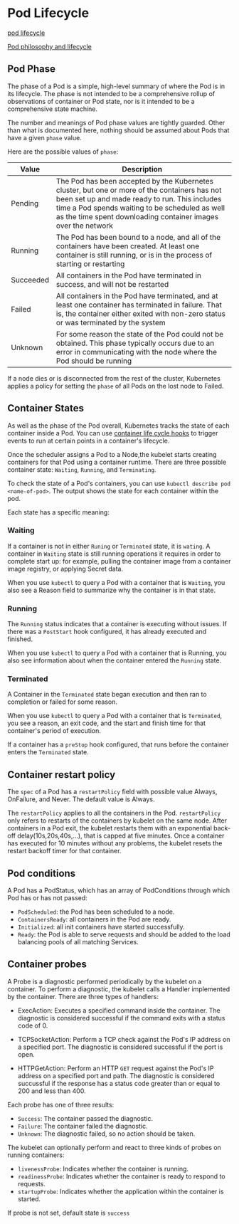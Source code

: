 # Pod Lifecycle

[pod lifecycle](https://kubernetes.io/docs/concepts/workloads/pods/pod-lifecycle/)

[Pod philosophy and lifecycle](https://www.jianshu.com/p/49c21b5feb99)

## Pod Phase

The phase of a Pod is a simple, high-level summary of where the Pod is in its lifecycle. The phase is not intended to be a comprehensive rollup of observations of container or Pod state, nor is it intended to be a comprehensive state machine.

The number and meanings of Pod phase values are tightly guarded. Other than what is documented here, nothing should be assumed about Pods that have a given `phase` value.

Here are the possible values of `phase`:

|Value|Description|
|-|-|
|Pending|The Pod has been accepted by the Kubernetes cluster, but one or more of the containers has not been set up and made ready to run. This includes time a Pod spends waiting to be scheduled as well as the time spent downloading container images over the network|
|Running|The Pod has been bound to a node, and all of the containers have been created. At least one container is still running, or is in the process of starting or restarting|
|Succeeded|All containers in the Pod have terminated in success, and will not be restarted|
|Failed|All containers in the Pod have terminated, and at least one container has terminated in failure. That is, the container either exited with non-zero status or was terminated by the system|
|Unknown|For some reason the state of the Pod could not be obtained. This phase typically occurs due to an error in communicating with the node where the Pod should be running|

If a node dies or is disconnected from the rest of the cluster, Kubernetes applies a policy for setting the `phase` of all Pods on the lost node to Failed.

## Container States

As well as the phase of the Pod overall, Kubernetes tracks the state of each container inside a Pod. You can use [container life cycle hooks](https://kubernetes.io/docs/concepts/containers/container-lifecycle-hooks/) to trigger events to run at certain points in a container's lifecycle.

Once the scheduler assigns a Pod to a Node,the kubelet starts creating containers for that Pod using a container runtime. There are three possible container state: `Waiting`, `Running`, and `Terminating`.

To check the state of a Pod's containers, you can use `kubectl describe pod <name-of-pod>`. The output shows the state for each container within the pod.

Each state has a specific meaning:

### Waiting

If a container is not in either `Runing` or `Terminated` state, it is `wating`. A container in `Waiting` state is still running operations it requires in order to complete start up: for example, pulling the container image from a container image registry, or applying Secret data.

When you use `kubectl` to query a Pod with a container that is `Waiting`, you also see a Reason field to summarize why the container is in that state.

### Running

The `Running` status indicates that a container is executing without issues. If there was a `PostStart` hook configured, it has already executed and finished.

When you use `kubectl` to query a Pod with a container that is Running, you also see information about when the container entered the `Running` state.

### Terminated

A Container in the `Terminated` state began execution and then ran to completion or failed for some reason.

When you use `kubectl` to query a Pod with a container that is `Terminated`, you see a reason, an exit code, and the start and finish time for that container's period of execution.

If a container has a `preStop` hook configured, that runs before the container enters the `Terminated` state.

## Container restart policy

The `spec` of a Pod has a `restartPolicy` field with possible value Always, OnFailure, and Never. The default value is Always.

The `restartPolicy` applies to all the containers in the Pod. `restartPolicy` only refers to restarts of the containers by kubelet on the same node. After containers in a Pod exit, the kubelet restarts them with an exponential back-off delay(10s,20s,40s,...), that is capped at five minutes. Once a container has executed for 10 minutes without any problems, the kubelet resets the restart backoff timer for that container.

## Pod conditions

A Pod has a PodStatus, which has an array of PodConditions through which Pod has or has not passed:

- `PodScheduled`: the Pod has been scheduled to a node.
- `ContainersReady`: all containers in the Pod are ready.
- `Initialized`: all init containers have started successfully.
- `Ready`: the Pod is able to serve requests and should be added to the load balancing pools of all matching Services.

## Container probes

A Probe is a diagnostic performed periodically by the kubelet on a container. To perform a diagnostic, the kubelet calls a Handler implemented by the container. There are three types of handlers:

- ExecAction: Executes a specified command inside the container. The diagnostic is considered successful if the command exits with a status code of 0.

- TCPSocketAction: Perform a TCP check against the Pod's IP address on a specified port. The diagnostic is considered successful if the port is open.

- HTTPGetAction: Perform an HTTP `GET` request against the Pod's IP address on a specified port and path. The diagnostic is considered succussful if the response has a status code greater than or equal to 200 and less than 400.

Each probe has one of three results:

- `Success`: The container passed the diagnostic.
- `Failure`: The container failed the diagnostic.
- `Unknown`: The diagnostic failed, so no action should be taken.

The kubelet can optionally perform and react to three kinds of probes on running containers:

- `livenessProbe`: Indicates whether the container is running.
- `readinessProbe`: Indicates whether the container is ready to respond to requests.
- `startupProbe`: Indicates whether the application within the container is started.

If probe is not set, default state is `success`

### 